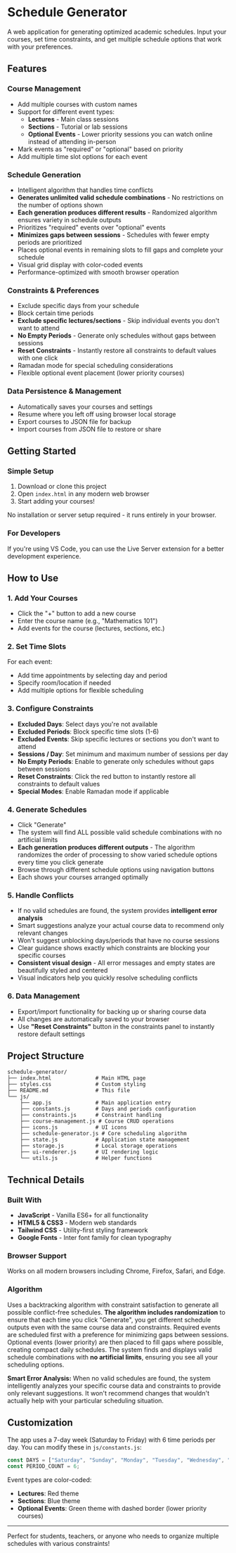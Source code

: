 # Schedule Generator

A web application for generating optimized academic schedules. Input your courses, set time constraints, and get multiple schedule options that work with your preferences.

## Features

### Course Management
- Add multiple courses with custom names
- Support for different event types:
  - **Lectures** - Main class sessions
  - **Sections** - Tutorial or lab sessions  
  - **Optional Events** - Lower priority sessions you can watch online instead of attending in-person
- Mark events as "required" or "optional" based on priority
- Add multiple time slot options for each event

### Schedule Generation
- Intelligent algorithm that handles time conflicts
- **Generates unlimited valid schedule combinations** - No restrictions on the number of options shown
- **Each generation produces different results** - Randomized algorithm ensures variety in schedule outputs
- Prioritizes "required" events over "optional" events
- **Minimizes gaps between sessions** - Schedules with fewer empty periods are prioritized
- Places optional events in remaining slots to fill gaps and complete your schedule
- Visual grid display with color-coded events
- Performance-optimized with smooth browser operation

### Constraints & Preferences
- Exclude specific days from your schedule
- Block certain time periods
- **Exclude specific lectures/sections** - Skip individual events you don't want to attend
- **No Empty Periods** - Generate only schedules without gaps between sessions
- **Reset Constraints** - Instantly restore all constraints to default values with one click
- Ramadan mode for special scheduling considerations
- Flexible optional event placement (lower priority courses)

### Data Persistence & Management
- Automatically saves your courses and settings
- Resume where you left off using browser local storage
- Export courses to JSON file for backup
- Import courses from JSON file to restore or share

## Getting Started

### Simple Setup
1. Download or clone this project
2. Open `index.html` in any modern web browser
3. Start adding your courses!

No installation or server setup required - it runs entirely in your browser.

### For Developers
If you're using VS Code, you can use the Live Server extension for a better development experience.

## How to Use

### 1. Add Your Courses
- Click the "+" button to add a new course
- Enter the course name (e.g., "Mathematics 101")
- Add events for the course (lectures, sections, etc.)

### 2. Set Time Slots
For each event:
- Add time appointments by selecting day and period
- Specify room/location if needed
- Add multiple options for flexible scheduling

### 3. Configure Constraints
- **Excluded Days**: Select days you're not available
- **Excluded Periods**: Block specific time slots (1-6)  
- **Excluded Events**: Skip specific lectures or sections you don't want to attend
- **Sessions / Day**: Set minimum and maximum number of sessions per day
- **No Empty Periods**: Enable to generate only schedules without gaps between sessions
- **Reset Constraints**: Click the red button to instantly restore all constraints to default values
- **Special Modes**: Enable Ramadan mode if applicable

### 4. Generate Schedules
- Click "Generate"
- The system will find ALL possible valid schedule combinations with no artificial limits
- **Each generation produces different outputs** - The algorithm randomizes the order of processing to show varied schedule options every time you click generate
- Browse through different schedule options using navigation buttons
- Each shows your courses arranged optimally

### 5. Handle Conflicts
- If no valid schedules are found, the system provides **intelligent error analysis**
- Smart suggestions analyze your actual course data to recommend only relevant changes
- Won't suggest unblocking days/periods that have no course sessions
- Clear guidance shows exactly which constraints are blocking your specific courses
- **Consistent visual design** - All error messages and empty states are beautifully styled and centered
- Visual indicators help you quickly resolve scheduling conflicts

### 6. Data Management
- Export/import functionality for backing up or sharing course data
- All changes are automatically saved to your browser
- Use **"Reset Constraints"** button in the constraints panel to instantly restore default settings

## Project Structure

```
schedule-generator/
├── index.html              # Main HTML page
├── styles.css              # Custom styling
├── README.md               # This file
└── js/
    ├── app.js              # Main application entry
    ├── constants.js        # Days and periods configuration
    ├── constraints.js      # Constraint handling
    ├── course-management.js # Course CRUD operations  
    ├── icons.js            # UI icons
    ├── schedule-generator.js # Core scheduling algorithm
    ├── state.js            # Application state management
    ├── storage.js          # Local storage operations
    ├── ui-renderer.js      # UI rendering logic
    └── utils.js            # Helper functions
```

## Technical Details

### Built With
- **JavaScript** - Vanilla ES6+ for all functionality
- **HTML5 & CSS3** - Modern web standards
- **Tailwind CSS** - Utility-first styling framework
- **Google Fonts** - Inter font family for clean typography

### Browser Support
Works on all modern browsers including Chrome, Firefox, Safari, and Edge.

### Algorithm
Uses a backtracking algorithm with constraint satisfaction to generate all possible conflict-free schedules. **The algorithm includes randomization** to ensure that each time you click "Generate", you get different schedule outputs even with the same course data and constraints. Required events are scheduled first with a preference for minimizing gaps between sessions. Optional events (lower priority) are then placed to fill gaps where possible, creating compact daily schedules. The system finds and displays valid schedule combinations with **no artificial limits**, ensuring you see all your scheduling options.

**Smart Error Analysis:** When no valid schedules are found, the system intelligently analyzes your specific course data and constraints to provide only relevant suggestions. It won't recommend changes that wouldn't actually help with your particular scheduling situation.

## Customization

The app uses a 7-day week (Saturday to Friday) with 6 time periods per day. You can modify these in `js/constants.js`:

```javascript
const DAYS = ["Saturday", "Sunday", "Monday", "Tuesday", "Wednesday", "Thursday", "Friday"];
const PERIOD_COUNT = 6;
```

Event types are color-coded:
- **Lectures**: Red theme
- **Sections**: Blue theme  
- **Optional Events**: Green theme with dashed border (lower priority courses)

---

Perfect for students, teachers, or anyone who needs to organize multiple schedules with various constraints!
